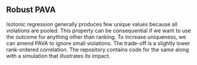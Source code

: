 ## Robust PAVA

Isotonic regression generally produces few unique values because all violations are pooled. This property can be consequential if we want to use the outcome for anything other than ranking. To increase uniqueness, we can amend PAVA to ignore small violations. The trade-off is a slightly lower rank-ordered correlation. The repository contains code for the same along with a simulation that illustrates its impact.



